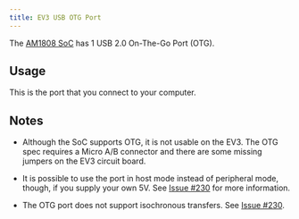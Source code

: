 ```yaml
---
title: EV3 USB OTG Port
---
```


The [AM1808 SoC](../ev3-processor) has 1 USB 2.0 On-The-Go Port (OTG).

## Usage

This is the port that you connect to your computer.

## Notes

* Although the SoC supports OTG, it is not usable on the EV3. The OTG spec requires
a Micro A/B connector and there are some missing jumpers on the EV3 circuit board.

* It is possible to use the port in host mode instead of peripheral mode, though,
if you supply your own 5V. See [Issue #230] for more information.

* The OTG port does not support isochronous transfers. See [Issue #230].

[Issue #230]: https://github.com/ev3dev/ev3dev/issues/230